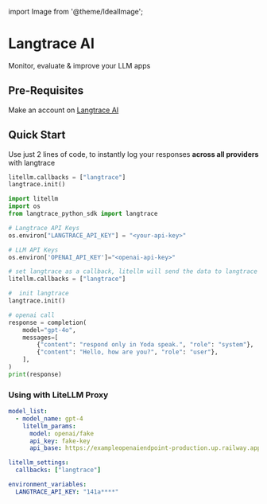 import Image from '@theme/IdealImage';

# Langtrace AI

Monitor, evaluate & improve your LLM apps

## Pre-Requisites

Make an account on [Langtrace AI](https://langtrace.ai/login)

## Quick Start

Use just 2 lines of code, to instantly log your responses **across all providers** with langtrace

```python
litellm.callbacks = ["langtrace"]
langtrace.init()
```

```python
import litellm
import os
from langtrace_python_sdk import langtrace

# Langtrace API Keys
os.environ["LANGTRACE_API_KEY"] = "<your-api-key>"

# LLM API Keys
os.environ['OPENAI_API_KEY']="<openai-api-key>"

# set langtrace as a callback, litellm will send the data to langtrace
litellm.callbacks = ["langtrace"]

#  init langtrace
langtrace.init()

# openai call
response = completion(
    model="gpt-4o",
    messages=[
        {"content": "respond only in Yoda speak.", "role": "system"},
        {"content": "Hello, how are you?", "role": "user"},
    ],
)
print(response)
```

### Using with LiteLLM Proxy

```yaml
model_list:
  - model_name: gpt-4
    litellm_params:
      model: openai/fake
      api_key: fake-key
      api_base: https://exampleopenaiendpoint-production.up.railway.app/

litellm_settings:
  callbacks: ["langtrace"]

environment_variables:
  LANGTRACE_API_KEY: "141a****"
```
